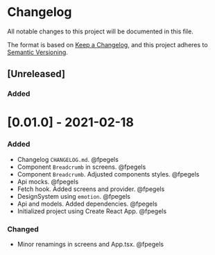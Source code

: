 # Changelog

All notable changes to this project will be documented in this file.

The format is based on [Keep a Changelog](https://keepachangelog.com/en/1.0.0/),
and this project adheres to [Semantic Versioning](https://semver.org/spec/v2.0.0.html).

## [Unreleased]

### Added

# [0.01.0] - 2021-02-18

### Added

- Changelog `CHANGELOG.md`. @fpegels
- Component `Breadcrumb` in screens. @fpegels
- Component `Breadcrumb`. Adjusted components styles. @fpegels
- Api mocks. @fpegels
- Fetch hook. Added screens and provider. @fpegels
- DesignSystem using `emotion`. @fpegels
- Api and models. Added dependencies. @fpegels
- Initialized project using Create React App. @fpegels

### Changed

- Minor renamings in screens and App.tsx. @fpegels
